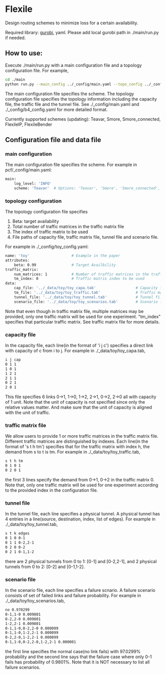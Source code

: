 # Flexile

Design routing schemes to minimize loss for a certain availability.

Required library: [gurobi](https://www.gurobi.com/), yaml. Please add local gurobi path in ./main/run.py if needed.

## How to use:

Execute ./main/run.py with a main configuration file and a topology configuration file. For example,

```bash
cd ./main
python run.py --main_config ../_config/main.yaml --topo_config ../_config/toy_config.yaml
```

The main configuration file specifies the scheme. The topology configuration file specifies the topology information including the capacity file, the traffic file and the tunnel file. See ./_config/main.yaml and ./_config/b4_config.yaml for more detailed format.

Currently supported schemes (updating): Teavar, Smore, Smore_connected, FlexileIP, FlexileBender

## Configuration file and data file

### main configuration

The main configuration file specifies the scheme. For example in pcf/_config/main.yaml:

```bash
main:
    log_level: 'INFO'
    scheme: 'Teavar'  # Options: 'Teavar', 'Smore', 'Smore_connected', 'FlexileIP', 'FlexileBender'
```

### topology configuration

The topology configuration file specifies 

1. Beta: target availability
2. Total number of traffic matrices in the traffic matrix file
3. The index of traffic matrix to be used
4. File paths of capacity file, traffic matrix file, tunnel file and scenario file.

For example in ./_config/toy_config.yaml:


```bash
name: 'toy'                   # Example in the paper
attributes:
    beta: 0.99                # Target Availbility
traffic_matrix:
    num_matrices: 1           # Number of traffic matrices in the traffic file
    tm_index: 0               # Traffic matrix index to be used
data: 
    cap_file: '../_data/toy/toy_capa.tab'                  # Capacity file path
    tm_file: '../_data/toy/toy_traffic.tab'                # Traffic matrix file path
    tunnel_file: '../_data/toy/toy_tunnel.tab'             # Tunnel file path
    scenario_file: '../_data/toy/toy_scenarios.tab'        # Scenario file path
```

Note that even though in traffic matrix file, multiple matrices may be provided, only one traffic matrix will be used for one experiment. "tm_index" specifies that particular traffic matrix. See traffic matrix file for more details. 

### capacity file

In the capacity file, each line(in the format of 'i j c') specifies a direct link with capacity of c from i to j. For example in ./_data/toy/toy_capa.tab,

```bash
i j cap
0 1 1
1 0 1
1 2 1
2 1 1
0 2 1
2 0 1
```

This file specifies 6 links 0->1, 1->0, 1->2, 2->1, 0->2, 2->0 all with capacity of 1 unit. Note that the unit of capacity is not specified since only the relative values matter. And make sure that the unit of capacity is aligned with the unit of traffic. 

### traffic matrix file

We allow users to provide 1 or more traffic matrices in the traffic matrix file. Different traffic matrices are distinguished by indexes. Each line(in the format of 's t h tm') specifies that for the traffic matrix with index h, the demand from s to t is tm. For example in ./_data/toy/toy_traffic.tab,

```bash
s t h tm
0 1 0 1
0 2 0 1
```

the first 3 lines specify the demand from 0->1, 0->2 in the traffic matrix 0. Note that, only one traffic matrix will be used for one experiment according to the provided index in the configuration file. 
 
### tunnel file

In the tunnel file, each line specifies a physical tunnel. A physical tunnel has 4 entries in a line(source, destination, index, list of edges). For example in ./_data/toy/toy_tunnel.tab,

```bash
s t k edges
0 1 0 0-1
0 1 1 0-2,2-1
0 2 0 0-2
0 2 1 0-1,1-2
```

there are 2 physical tunnels from 0 to 1: [0-1] and [0-2,2-1], and 2 physical tunnels from 0 to 2: [0-2] and [0-1,1-2].

### scenario file

In the scenario file, each line specifies a failure scnario. A failure scenario consists of set of failed links and failure probability. For example in ./_data/toy/toy_scenarios.tab,

```bash
no 0.970299
0-1,1-0 0.009801
0-2,2-0 0.009801
1-2,2-1 0.009801
0-1,1-0,0-2,2-0 0.000099
0-1,1-0,1-2,2-1 0.000099
0-2,2-0,1-2,2-1 0.000099	
0-1,1-0,0-2,2-0,1-2,2-1 0.000001
```

the first line specifies the normal case(no link fails) with 97.0299% probability and the second line says that the failure case where only 0-1 fails has probability of 0.9801%. Note that it is NOT necessary to list all failure scenarios.
